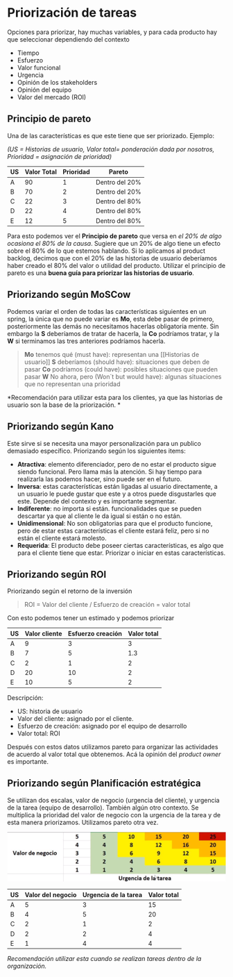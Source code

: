 # Priorización de tareas 


Opciones para priorizar, hay muchas variables, y para cada producto hay que seleccionar dependiendo del contexto
* Tiempo
* Esfuerzo
* Valor funcional
* Urgencia
* Opinión de los stakeholders
* Opinión del equipo 
* Valor del mercado (ROI)


## Principio de pareto

Una de las características es que este tiene que ser priorizado.  Ejemplo:

*(US = Historias de usuario, Valor total= ponderación dada por nosotros, Prioridad = asignación de prioridad)*

| US  | Valor Total | Prioridad | Pareto         |
| --- | ----------- | --------- | -------------- |
| A   | 90          | 1         | Dentro del 20% |
| B   | 70          | 2         | Dentro del 20% |
| C   | 22          | 3         | Dentro del 80% |
| D   | 22          | 4         | Dentro del 80% |
| E   | 12          | 5         | Dentro del 80% | 

Para esto podemos ver el **Principio de pareto** que versa en *el 20% de algo ocasiona el 80% de la causa*. Sugiere que un 20% de algo tiene un efecto sobre el 80% de lo que estemos hablando. Si lo aplicamos al product backlog, decimos que con el 20% de las historias de usuario deberíamos haber creado el 80% del valor o utilidad del producto. Utilizar el principio de pareto es una **buena guía para priorizar las historias de usuario**. 

## Priorizando según MoSCow

Podemos variar el orden de todas las características siguientes en un spring, la única que no puede variar es **Mo**, esta debe pasar de primero, posteriormente las demás no necesitamos hacerlas obligatoria mente. Sin embargo la **S** deberíamos de tratar de hacerla, la **Co** podríamos tratar, y la **W** si terminamos las tres anteriores podríamos hacerla. 

>**Mo** tenemos qué (must have): representan una [[Historias de usuario]]
>**S** deberíamos (should have): situaciones que deben de pasar
>**Co** podríamos (could have): posibles situaciones que pueden pasar
>**W** No ahora, pero (Won´t but would have): algunas situaciones que no representan una prioridad

*Recomendación para utilizar esta para los clientes, ya que las historias de usuario son la base de la priorización. *

## Priorizando según Kano

Este sirve si se necesita una mayor personalización para un publico demasiado específico. Priorizando según los siguientes items:

* **Atractiva**: elemento diferenciador, pero de no estar el producto sigue siendo funcional. Pero llama más la atención. Si hay tiempo para realizarla las podemos hacer, sino puede ser en el futuro. 
* **Inversa**: estas características están ligadas al usuario directamente, a un usuario le puede gustar que este y a otros puede disgustarles que este. Depende del contexto y es importante segmentar. 
* **Indiferente**: no importa si están. funcionalidades que se pueden descartar ya que al cliente le da igual si están o no están. 
* **Unidimensional**: No son obligatorias para que el producto funcione, pero de estar estas características el cliente estará feliz, pero si no están el cliente estará molesto. 
* **Requerida**: El producto debe poseer ciertas características, es algo que para el cliente tiene que estar. Priorizar o iniciar en estas características. 

## Priorizando según ROI 

Priorizando según el retorno de la inversión 

> ROI = Valor del cliente / Esfuerzo de creación = valor total

Con esto podemos tener un estimado y podemos priorizar



| US  | Valor cliente | Esfuerzo creación | Valor total |
| --- | ------------- | ----------------- | ----------- |
| A   | 9             | 3                 | 3           |
| B   | 7             | 5                 | 1.3         |
| C   | 2             | 1                 | 2           |
| D   | 20            | 10                | 2           |
| E   | 10            | 5                 | 2           |

Descripción:
* US: historia de usuario
* Valor del cliente: asignado por el cliente. 
* Esfuerzo de creación: asignado por el equipo de desarrollo 
* Valor total: ROI

Después con estos datos utilizamos pareto para organizar las actividades de acuerdo al valor total que obtenemos. Acá la opinión del *product owner* es importante. 

## Priorizando según Planificación estratégica 

Se utilizan dos escalas, valor de negocio (urgencia del cliente), y urgencia de la tarea (equipo de desarrollo). También algún otro contexto. Se multiplica la prioridad del valor de negocio con la urgencia de la tarea y de esta manera priorizamos. Utilizamos pareto otra vez. 

![Priorización estrategíca](./Priorizacion-priorizacionEstrategica-cambiar.png)

| US  | Valor del negocio | Urgencia de la tarea | Valor total |
| --- | ----------------- | -------------------- | ----------- |
| A   | 5                 | 3                    | 15          |
| B   | 4                 | 5                    | 20          |
| C   | 2                 | 1                    | 2           |
| D   | 2                 | 2                    | 4           |
| E   | 1                 | 4                    | 4           |

 *Recomendación utilizar esta cuando se realizan tareas dentro de la organización.*
